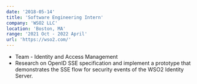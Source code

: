 ```yaml
---
date: '2018-05-14'
title: 'Software Engineering Intern'
company: 'WSO2 LLC'
location: 'Boston, MA'
range: '2021 Oct - 2022 April'
url: 'https://wso2.com/'
---
```


- Team - Identity and Access Management
- Research on OpenID SSE specification and implement a prototype that demonstrates the SSE flow for security events of the WSO2 Identity Server.
